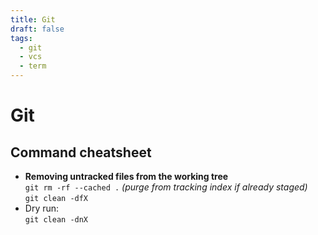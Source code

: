 ```yaml
---
title: Git
draft: false
tags:
  - git
  - vcs
  - term
---
```


# Git

## Command cheatsheet

- **Removing untracked files from the working tree**\
`git rm -rf --cached .` *(purge from tracking index if already staged)*\
`git clean -dfX`
- Dry run:\
`git clean -dnX`
